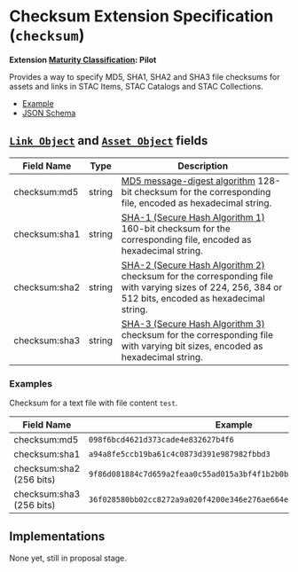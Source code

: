 # Checksum Extension Specification (`checksum`)

**Extension [Maturity Classification](../README.md#extension-maturity): Pilot**

Provides a way to specify MD5, SHA1, SHA2 and SHA3 file checksums for assets and links in STAC Items, STAC Catalogs and STAC Collections.

- [Example](examples/example-sentinel1.json)
- [JSON Schema](json-schema/schema.json)

## [`Link Object`](../../item-spec/item-spec.md#link-object) and [`Asset Object`](../../item-spec/item-spec.md#asset-object) fields

| Field Name    | Type   | Description                                                  |
| ------------- | ------ | ------------------------------------------------------------ |
| checksum:md5  | string | [MD5 message-digest algorithm](https://en.wikipedia.org/wiki/MD5) 128-bit checksum for the corresponding file, encoded as hexadecimal string. |
| checksum:sha1 | string | [SHA-1 (Secure Hash Algorithm 1)](https://en.wikipedia.org/wiki/SHA-1) 160-bit checksum for the corresponding file, encoded as hexadecimal string. |
| checksum:sha2 | string | [SHA-2 (Secure Hash Algorithm 2)](https://en.wikipedia.org/wiki/SHA-2) checksum for the corresponding file with varying sizes of 224, 256, 384 or 512 bits, encoded as hexadecimal string. |
| checksum:sha3 | string | [SHA-3 (Secure Hash Algorithm 3)](https://en.wikipedia.org/wiki/SHA-3) checksum for the corresponding file with varying bit sizes, encoded as hexadecimal string. |

### Examples

Checksum for a text file with file content `test`.

| Field Name               | Example                                                      |
| ------------------------ | ------------------------------------------------------------ |
| checksum:md5             | `098f6bcd4621d373cade4e832627b4f6`                           |
| checksum:sha1            | `a94a8fe5ccb19ba61c4c0873d391e987982fbbd3`                   |
| checksum:sha2 (256 bits) | `9f86d081884c7d659a2feaa0c55ad015a3bf4f1b2b0b822cd15d6c15b0f00a08` |
| checksum:sha3 (256 bits) | `36f028580bb02cc8272a9a020f4200e346e276ae664e45ee80745574e2f5ab80` |

## Implementations

None yet, still in proposal stage.

